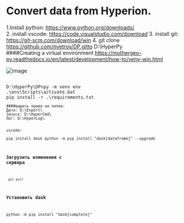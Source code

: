# Convert data from Hyperion.


1.Install python: https://www.python.org/downloads/  
2. install vscode: https://code.visualstudio.com/download
3. install git:  https://git-scm.com/download/win
4. git clone https://github.com/nvetrov/DP.gitto D:\HyperPy\
####Creating a virtual environment
https://mothergeo-py.readthedocs.io/en/latest/development/how-to/venv-win.html

![image](https://user-images.githubusercontent.com/17742497/209914640-709a366f-042a-4020-aa5a-5351c1dd3d4e.png)




<code>
D:\HyperPy\DP>py -m venv env
.\env\Scripts\activate.bat
pip install -r .\requirements.txt
<code/>
####выдать права на папки: 
Дата: D:\Export\ 
Запуск: D:\HyperCmd\
Лог: D:\HyperLog\

  
 vscode:    
  pip install dask
  python -m pip install "dask[dataframe]" --upgrade 

### Загрузить изменения с сервера
<code> git pull  </code> 
### Установить dask
python -m pip install "dask[complete]"
